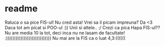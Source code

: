 # readme

Raluca o sa pice FIS-ul!
Nu cred asta!
Vrei sa il picam impreuna?
Da <3
Daca tot am picat si POO-ul :))
Unii si altele.. :/
Crezi ca pica Hapa FIS-ul??
Nu are media 10 la tot, deci inca nu ne lasam de facultate!
:))))))))))))))))))))))))))))
Nu mai are la FIS  ca o luat 4,3:((((((

